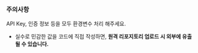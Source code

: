 ### 주의사항
API Key, 인증 정보 등을 모두 환경변수 처리 해주세요.
- 실수로 민감한 값을 코드에 직접 작성하면, **원격 리포지토리 업로드 시 외부에 유출될 수 있습니다.**